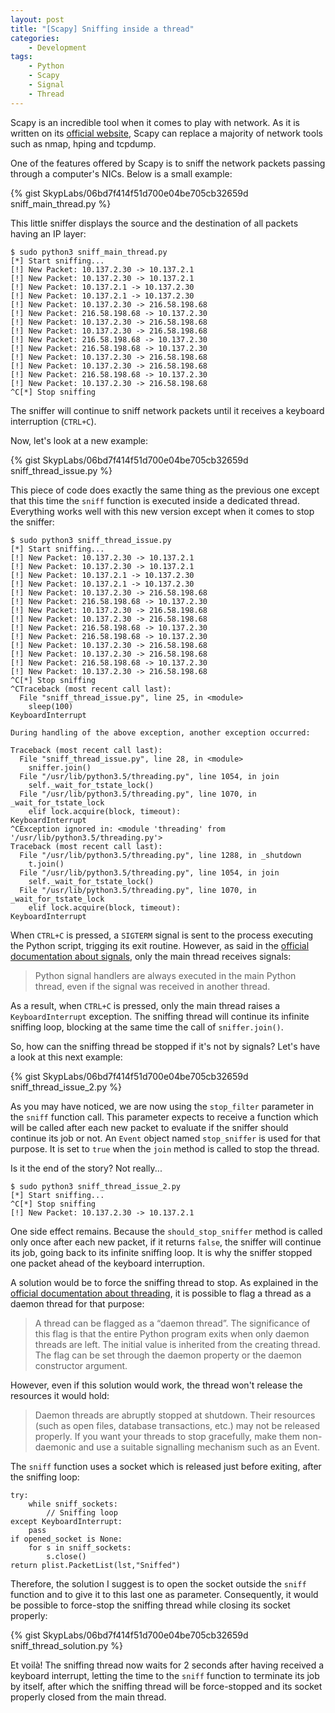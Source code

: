 ```yaml
---
layout: post
title: "[Scapy] Sniffing inside a thread"
categories:
    - Development
tags:
    - Python
    - Scapy
    - Signal
    - Thread
---
```

Scapy is an incredible tool when it comes to play with network. As it is written on its [official website][scapy-website], Scapy can replace a majority of network tools such as nmap, hping and tcpdump.

One of the features offered by Scapy is to sniff the network packets passing through a computer's NICs. Below is a small example:

{% gist SkypLabs/06bd7f414f51d700e04be705cb32659d sniff_main_thread.py %}

This little sniffer displays the source and the destination of all packets having an IP layer:

    $ sudo python3 sniff_main_thread.py
    [*] Start sniffing...
    [!] New Packet: 10.137.2.30 -> 10.137.2.1
    [!] New Packet: 10.137.2.30 -> 10.137.2.1
    [!] New Packet: 10.137.2.1 -> 10.137.2.30
    [!] New Packet: 10.137.2.1 -> 10.137.2.30
    [!] New Packet: 10.137.2.30 -> 216.58.198.68
    [!] New Packet: 216.58.198.68 -> 10.137.2.30
    [!] New Packet: 10.137.2.30 -> 216.58.198.68
    [!] New Packet: 10.137.2.30 -> 216.58.198.68
    [!] New Packet: 216.58.198.68 -> 10.137.2.30
    [!] New Packet: 216.58.198.68 -> 10.137.2.30
    [!] New Packet: 10.137.2.30 -> 216.58.198.68
    [!] New Packet: 10.137.2.30 -> 216.58.198.68
    [!] New Packet: 216.58.198.68 -> 10.137.2.30
    [!] New Packet: 10.137.2.30 -> 216.58.198.68
    ^C[*] Stop sniffing

The sniffer will continue to sniff network packets until it receives a keyboard interruption (`CTRL+C`).

Now, let's look at a new example:

{% gist SkypLabs/06bd7f414f51d700e04be705cb32659d sniff_thread_issue.py %}

This piece of code does exactly the same thing as the previous one except that this time the `sniff` function is executed inside a dedicated thread. Everything works well with this new version except when it comes to stop the sniffer:

    $ sudo python3 sniff_thread_issue.py
    [*] Start sniffing...
    [!] New Packet: 10.137.2.30 -> 10.137.2.1
    [!] New Packet: 10.137.2.30 -> 10.137.2.1
    [!] New Packet: 10.137.2.1 -> 10.137.2.30
    [!] New Packet: 10.137.2.1 -> 10.137.2.30
    [!] New Packet: 10.137.2.30 -> 216.58.198.68
    [!] New Packet: 216.58.198.68 -> 10.137.2.30
    [!] New Packet: 10.137.2.30 -> 216.58.198.68
    [!] New Packet: 10.137.2.30 -> 216.58.198.68
    [!] New Packet: 216.58.198.68 -> 10.137.2.30
    [!] New Packet: 216.58.198.68 -> 10.137.2.30
    [!] New Packet: 10.137.2.30 -> 216.58.198.68
    [!] New Packet: 10.137.2.30 -> 216.58.198.68
    [!] New Packet: 216.58.198.68 -> 10.137.2.30
    [!] New Packet: 10.137.2.30 -> 216.58.198.68
    ^C[*] Stop sniffing
    ^CTraceback (most recent call last):
      File "sniff_thread_issue.py", line 25, in <module>
        sleep(100)
    KeyboardInterrupt

    During handling of the above exception, another exception occurred:

    Traceback (most recent call last):
      File "sniff_thread_issue.py", line 28, in <module>
        sniffer.join()
      File "/usr/lib/python3.5/threading.py", line 1054, in join
        self._wait_for_tstate_lock()
      File "/usr/lib/python3.5/threading.py", line 1070, in _wait_for_tstate_lock
        elif lock.acquire(block, timeout):
    KeyboardInterrupt
    ^CException ignored in: <module 'threading' from '/usr/lib/python3.5/threading.py'>
    Traceback (most recent call last):
      File "/usr/lib/python3.5/threading.py", line 1288, in _shutdown
        t.join()
      File "/usr/lib/python3.5/threading.py", line 1054, in join
        self._wait_for_tstate_lock()
      File "/usr/lib/python3.5/threading.py", line 1070, in _wait_for_tstate_lock
        elif lock.acquire(block, timeout):
    KeyboardInterrupt

When `CTRL+C` is pressed, a `SIGTERM` signal is sent to the process executing the Python script, trigging its exit routine. However, as said in the [official documentation about signals][python3-signal], only the main thread receives signals:

> Python signal handlers are always executed in the main Python thread, even if the signal was received in another thread.

As a result, when `CTRL+C` is pressed, only the main thread raises a `KeyboardInterrupt` exception. The sniffing thread will continue its infinite sniffing loop, blocking at the same time the call of `sniffer.join()`.

So, how can the sniffing thread be stopped if it's not by signals? Let's have a look at this next example:

{% gist SkypLabs/06bd7f414f51d700e04be705cb32659d sniff_thread_issue_2.py %}

As you may have noticed, we are now using the `stop_filter` parameter in the `sniff` function call. This parameter expects to receive a function which will be called after each new packet to evaluate if the sniffer should continue its job or not. An `Event` object named `stop_sniffer` is used for that purpose. It is set to `true` when the `join` method is called to stop the thread.

Is it the end of the story? Not really...

    $ sudo python3 sniff_thread_issue_2.py
    [*] Start sniffing...
    ^C[*] Stop sniffing
    [!] New Packet: 10.137.2.30 -> 10.137.2.1

One side effect remains. Because the `should_stop_sniffer` method is called only once after each new packet, if it returns `false`, the sniffer will continue its job, going back to its infinite sniffing loop. It is why the sniffer stopped one packet ahead of the keyboard interruption.

A solution would be to force the sniffing thread to stop. As explained in the [official documentation about threading][python3-threading], it is possible to flag a thread as a daemon thread for that purpose:

> A thread can be flagged as a “daemon thread”. The significance of this flag is that the entire Python program exits when only daemon threads are left. The initial value is inherited from the creating thread. The flag can be set through the daemon property or the daemon constructor argument.

However, even if this solution would work, the thread won't release the resources it would hold:

> Daemon threads are abruptly stopped at shutdown. Their resources (such as open files, database transactions, etc.) may not be released properly. If you want your threads to stop gracefully, make them non-daemonic and use a suitable signalling mechanism such as an Event.

The `sniff` function uses a socket which is released just before exiting, after the sniffing loop:

    try:
        while sniff_sockets:
            // Sniffing loop
    except KeyboardInterrupt:
        pass
    if opened_socket is None:
        for s in sniff_sockets:
            s.close()
    return plist.PacketList(lst,"Sniffed")

Therefore, the solution I suggest is to open the socket outside the `sniff` function and to give it to this last one as parameter. Consequently, it would be possible to force-stop the sniffing thread while closing its socket properly:

{% gist SkypLabs/06bd7f414f51d700e04be705cb32659d sniff_thread_solution.py %}

Et voilà! The sniffing thread now waits for 2 seconds after having received a keyboard interrupt, letting the time to the `sniff` function to terminate its job by itself, after which the sniffing thread will be force-stopped and its socket properly closed from the main thread.

 [python3-signal]: https://docs.python.org/3/library/signal.html
 [python3-threading]: https://docs.python.org/3/library/threading.html
 [scapy-website]: http://secdev.org/projects/scapy/
